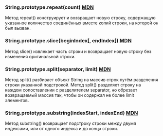 ### String.prototype.repeat(count) [MDN](https://developer.mozilla.org/en-US/docs/Web/JavaScript/Reference/Global_Objects/String/repeat)
Метод repeat() конструирует и возвращает новую строку, содержащую указанное количество соединённых вместе копий строки, на которой он был вызван.

### String.prototype.slice(beginIndex[, endIndex]) [MDN](https://developer.mozilla.org/en-US/docs/Web/JavaScript/Reference/Global_Objects/String/slice)
Метод slice() извлекает часть строки и возвращает новую строку без изменения оригинальной строки.

### String.prototype.split(separator, limit) [MDN](https://developer.mozilla.org/en-US/docs/Web/JavaScript/Reference/Global_Objects/String/split)
Метод split() разбивает объект String на массив строк путём разделения строки указанной подстрокой. Метод split() разделяет строку на каждом сопоставлении с разделителем separator, но обрезает возвращаемый массив так, чтобы он содержал не более limit элементов.

### String.prototype.substring(indexStart, indexEnd) [MDN](https://developer.mozilla.org/en-US/docs/Web/JavaScript/Reference/Global_Objects/String/substring)
Метод substring() возвращает подстроку строки между двумя индексами, или от одного индекса и до конца строки.